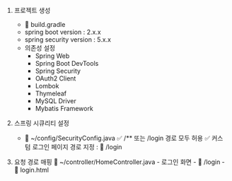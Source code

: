 1. 프로젝트 생성
    - 📄 build.gradle
    - spring boot version       : 2.x.x
    - spring security version   : 5.x.x
    - 의존성 설정
        * Spring Web
        * Spring Boot DevTools
        * Spring Security
        * OAuth2 Client
        * Lombok
        * Thymeleaf
        * MySQL Driver
        * Mybatis Framework


2. 스프링 시큐리티 설정
    - 📄 ~/config/SecurityConfig.java
        ✅ /** 또는 /login 경로 모두 허용
        ✅ 커스텀 로그인 페이지 경로 지정 : 🔗 /login

3. 요청 경로 매핑
    📄 ~/controller/HomeController.java
        - 로그인 화면
            - 🔗 /login
            - 📄 login.html

        

    
